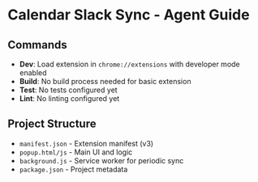 # Calendar Slack Sync - Agent Guide

## Commands
- **Dev**: Load extension in `chrome://extensions` with developer mode enabled
- **Build**: No build process needed for basic extension
- **Test**: No tests configured yet
- **Lint**: No linting configured yet

## Project Structure
- `manifest.json` - Extension manifest (v3)
- `popup.html/js` - Main UI and logic
- `background.js` - Service worker for periodic sync
- `package.json` - Project metadata
